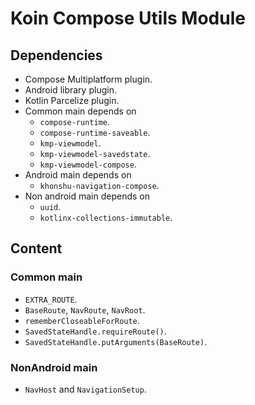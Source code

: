 # Koin Compose Utils Module

## Dependencies

- Compose Multiplatform plugin.
- Android library plugin.
- Kotlin Parcelize plugin.
- Common main depends on
  - `compose-runtime`.
  - `compose-runtime-saveable`.
  - `kmp-viewmodel`.
  - `kmp-viewmodel-savedstate`.
  - `kmp-viewmodel-compose`.
- Android main depends on
  - `khonshu-navigation-compose`.
- Non android main depends on
  - `uuid`.
  - `kotlinx-collections-immutable`.

## Content

### Common main

- `EXTRA_ROUTE`.
- `BaseRoute`, `NavRoute`, `NavRoot`.
- `rememberCloseableForRoute`.
- `SavedStateHandle.requireRoute()`.
- `SavedStateHandle.putArguments(BaseRoute)`.

### NonAndroid main

- `NavHost` and `NavigationSetup`.
